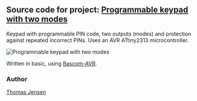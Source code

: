 ## Source code for project: [Programmable keypad with two modes](https://www.uctrl.net/p/104)

Keypad with programmable PIN code, two outputs (modes) and protection against repeated incorrect PINs. Uses an AVR ATtiny2313 microcontroller.

![Programmable keypad with two modes](https://cdn.uctrl.net/images/sized/width/md/13/5/513-width-md.jpeg)

Written in basic, using [Bascom-AVR](http://www.mcselec.com/).

### Author
[Thomas Jensen](https://www.uctrl.net/@hebron)
